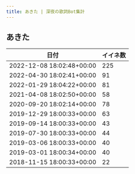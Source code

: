 ```yaml
---
title: あきた | 深夜の歌詞Bot集計
---
```

## あきた

|日付|イイネ数|
|-|-|
|2022-12-08 18:02:48+00:00|225|
|2022-04-30 18:02:41+00:00|91|
|2022-01-29 18:04:22+00:00|81|
|2021-04-08 18:02:50+00:00|58|
|2020-09-20 18:02:14+00:00|78|
|2019-12-29 18:00:33+00:00|63|
|2019-09-14 18:00:33+00:00|43|
|2019-07-30 18:00:33+00:00|44|
|2019-03-06 18:00:33+00:00|40|
|2019-03-01 18:00:34+00:00|40|
|2018-11-15 18:00:33+00:00|22|
